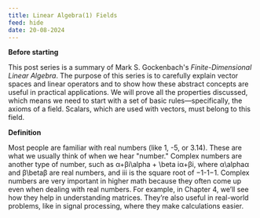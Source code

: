 ```yaml
---
title: Linear Algebra(1) Fields
feed: hide
date: 20-08-2024
---
```

**Before starting**

This post series is a summary of Mark S. Gockenbach's _Finite-Dimensional Linear Algebra_. The purpose of this series is to carefully explain vector spaces and linear operators and to show how these abstract concepts are useful in practical applications. We will prove all the properties discussed, which means we need to start with a set of basic rules—specifically, the axioms of a field. Scalars, which are used with vectors, must belong to this field.


**Definition**

Most people are familiar with real numbers (like 1, -5, or 3.14). These are what we usually think of when we hear "number." Complex numbers are another type of number, such as α+βi\alpha + \beta iα+βi, where α\alphaα and β\betaβ are real numbers, and iii is the square root of −1-1−1. Complex numbers are very important in higher math because they often come up even when dealing with real numbers. For example, in Chapter 4, we’ll see how they help in understanding matrices. They’re also useful in real-world problems, like in signal processing, where they make calculations easier.